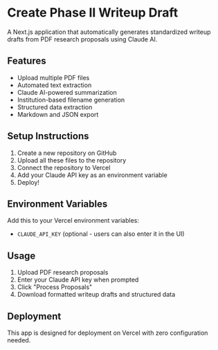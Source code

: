 # Create Phase II Writeup Draft

A Next.js application that automatically generates standardized writeup drafts from PDF research proposals using Claude AI.

## Features

- Upload multiple PDF files
- Automated text extraction
- Claude AI-powered summarization
- Institution-based filename generation
- Structured data extraction
- Markdown and JSON export

## Setup Instructions

1. Create a new repository on GitHub
2. Upload all these files to the repository
3. Connect the repository to Vercel
4. Add your Claude API key as an environment variable
5. Deploy!

## Environment Variables

Add this to your Vercel environment variables:
- `CLAUDE_API_KEY` (optional - users can also enter it in the UI)

## Usage

1. Upload PDF research proposals
2. Enter your Claude API key when prompted
3. Click "Process Proposals"
4. Download formatted writeup drafts and structured data

## Deployment

This app is designed for deployment on Vercel with zero configuration needed.
